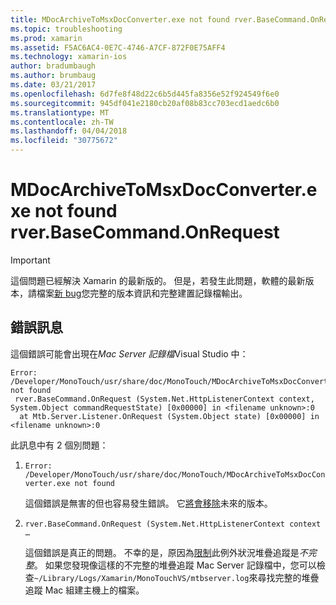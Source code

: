```yaml
---
title: MDocArchiveToMsxDocConverter.exe not found rver.BaseCommand.OnRequest
ms.topic: troubleshooting
ms.prod: xamarin
ms.assetid: F5AC6AC4-0E7C-4746-A7CF-872F0E75AFF4
ms.technology: xamarin-ios
author: bradumbaugh
ms.author: brumbaug
ms.date: 03/21/2017
ms.openlocfilehash: 6d7fe8f48d22c6b5d445fa8356e52f924549f6e0
ms.sourcegitcommit: 945df041e2180cb20af08b83cc703ecd1aedc6b0
ms.translationtype: MT
ms.contentlocale: zh-TW
ms.lasthandoff: 04/04/2018
ms.locfileid: "30775672"
---
```

# <a name="mdocarchivetomsxdocconverterexe-not-found-rverbasecommandonrequest"></a>MDocArchiveToMsxDocConverter.exe not found rver.BaseCommand.OnRequest

> [!IMPORTANT]
> 這個問題已經解決 Xamarin 的最新版的。 但是，若發生此問題，軟體的最新版本，請檔案[新 bug](~/cross-platform/troubleshooting/questions/howto-file-bug.md)您完整的版本資訊和完整建置記錄檔輸出。


## <a name="error-message"></a>錯誤訊息

這個錯誤可能會出現在*Mac Server 記錄檔*Visual Studio 中：

```
Error: /Developer/MonoTouch/usr/share/doc/MonoTouch/MDocArchiveToMsxDocConverter.exe not found
 rver.BaseCommand.OnRequest (System.Net.HttpListenerContext context, System.Object commandRequestState) [0x00000] in <filename unknown>:0
  at Mtb.Server.Listener.OnRequest (System.Object state) [0x00000] in <filename unknown>:0
```

此訊息中有 2 個別問題：

1.  `Error: /Developer/MonoTouch/usr/share/doc/MonoTouch/MDocArchiveToMsxDocConverter.exe not found`

    這個錯誤是無害的但也容易發生錯誤。 它[將會移除](https://bugzilla.xamarin.com/show_bug.cgi?id=21667)未來的版本。

2.  `rver.BaseCommand.OnRequest (System.Net.HttpListenerContext context …`

    這個錯誤是真正的問題。 不幸的是，原因為[限制](https://bugzilla.xamarin.com/show_bug.cgi?id=22080)此例外狀況堆疊追蹤是*不完整*。 如果您發現像這樣的不完整的堆疊追蹤 Mac Server 記錄檔中，您可以檢查`~/Library/Logs/Xamarin/MonoTouchVS/mtbserver.log`來尋找完整的堆疊追蹤 Mac 組建主機上的檔案。
